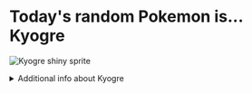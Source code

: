 # Today's random Pokemon is... Kyogre

![Kyogre shiny sprite](https://raw.githubusercontent.com/PokeAPI/sprites/master/sprites/pokemon/shiny/382.png)

<details>
<summary>Additional info about Kyogre</summary>

| srpite type | image |
|------|------|
| back_default | ![Kyogre back_default sprite](https://raw.githubusercontent.com/PokeAPI/sprites/master/sprites/pokemon/back/382.png) |
| back_shiny | ![Kyogre back_shiny sprite](https://raw.githubusercontent.com/PokeAPI/sprites/master/sprites/pokemon/back/shiny/382.png) |
| front_default | ![Kyogre front_default sprite](https://raw.githubusercontent.com/PokeAPI/sprites/master/sprites/pokemon/382.png) | </details>